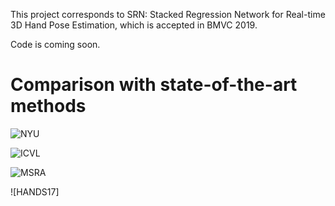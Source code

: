This project corresponds to SRN: Stacked Regression Network for Real-time 3D Hand Pose Estimation, which is accepted in BMVC 2019.

Code is coming soon.
# Comparison with state-of-the-art methods
![NYU](https://github.com/RenFeiTemp/SRN/blob/master/fig/nyu.png)

![ICVL](https://github.com/RenFeiTemp/SRN/blob/master/fig/icvl.png)

![MSRA](https://github.com/RenFeiTemp/SRN/blob/master/fig/msra.png)

![HANDS17]
